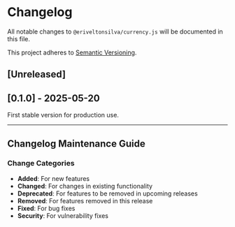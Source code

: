 # Changelog

All notable changes to `@eriveltonsilva/currency.js` will be documented in this file.

This project adheres to [Semantic Versioning](https://semver.org/).

## [Unreleased]

## [0.1.0] - 2025-05-20

First stable version for production use.

---

## Changelog Maintenance Guide

### Change Categories
- **Added**: For new features
- **Changed**: For changes in existing functionality
- **Deprecated**: For features to be removed in upcoming releases
- **Removed**: For features removed in this release
- **Fixed**: For bug fixes
- **Security**: For vulnerability fixes
